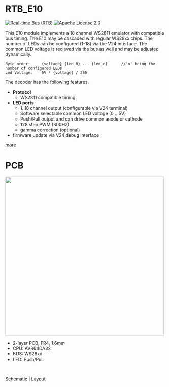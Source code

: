 # RTB_E10
[![Real-time Bus (RTB)](https://img.shields.io/badge/RTB_Project-FF6699)](https://www.rtb4dcc.de)
[![Apache License 2.0](https://img.shields.io/badge/license-Apache%20License%202.0-blue)](https://www.apache.org/licenses/LICENSE-2.0)

This E10 module implements a 18 channel WS2811 emulator with compatible bus timing. The E10 may be cascaded with regular WS28xx chips. The number of LEDs can be configured (1-18) via the V24 interface. The common LED voltage is recieved via the bus as well and may be adjusted dynamically.

```
Byte order:     {voltage} {led_0} ... {led_n}      //'n' being the number of configured LEDs
Led Voltage:    5V * {voltage} / 255
```

The decoder has the following features,
- **Protocol**
  - WS2811 compatible timing
- **LED ports**
  - 1..18 channel output (configurable via V24 terminal)
  - Software selectable common LED voltage (0 .. 5V)
  - Push/Pull output and can drive common anode or cathode
  - 128 step PWM (300Hz)
  - gamma correction (optional)
- firmware update via V24 debug interface

[more](https://rtb4dcc.de/hardware/modules/e10/)

# PCB
<img src="https://rtb4dcc.de/wp-content/uploads/2024/01/E10_1-1.png" width=500>

- 2-layer PCB, FR4, 1.6mm
- CPU: AVR64DA32
- BUS: WS28xx
- LED: Push/Pull
<br>

[Schematic](doc/E10_schematic.pdf) | [Layout](doc/E10_layout.pdf)

